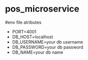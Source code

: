 # pos_microservice

#env file atributes 
- PORT=4001
- DB_HOST=localhost
- DB_USERNAME=your db username
- DB_PASSWORD=your db password
- DB_NAME=your db name
